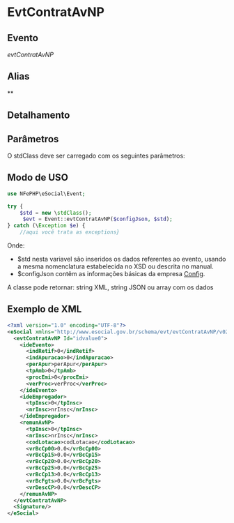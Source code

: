 # EvtContratAvNP

## Evento
 *evtContratAvNP*

## Alias
 **


## Detalhamento



## Parâmetros
O stdClass deve ser carregado com os seguintes parâmetros:



## Modo de USO

```php
use NFePHP\eSocial\Event;

try {
    $std = new \stdClass();
     $evt = Event::evtContratAvNP($configJson, $std);
} catch (\Exception $e) {
    //aqui você trata as exceptions}
```

Onde:
- $std nesta variavel são inseridos os dados referentes ao evento, usando a mesma nomenclatura estabelecida no XSD ou descrita no manual.
- $configJson contêm as informações básicas da empresa [Config](Config.md).

A classe pode retornar: string XML, string JSON ou array com os dados


## Exemplo de XML

```xml
<?xml version="1.0" encoding="UTF-8"?>
<eSocial xmlns="http://www.esocial.gov.br/schema/evt/evtContratAvNP/v02_02_01" xmlns:xsi="http://www.w3.org/2001/XMLSchema-instance" xsi:schemaLocation="http://www.esocial.gov.br/schema/evt/evtContratAvNP/v02_02_01 ../schemes/evtContratAvNP.xsd ">
  <evtContratAvNP Id="idvalue0">
    <ideEvento>
      <indRetif>0</indRetif>
      <indApuracao>0</indApuracao>
      <perApur>perApur</perApur>
      <tpAmb>0</tpAmb>
      <procEmi>0</procEmi>
      <verProc>verProc</verProc>
    </ideEvento>
    <ideEmpregador>
      <tpInsc>0</tpInsc>
      <nrInsc>nrInsc</nrInsc>
    </ideEmpregador>
    <remunAvNP>
      <tpInsc>0</tpInsc>
      <nrInsc>nrInsc</nrInsc>
      <codLotacao>codLotacao</codLotacao>
      <vrBcCp00>0.0</vrBcCp00>
      <vrBcCp15>0.0</vrBcCp15>
      <vrBcCp20>0.0</vrBcCp20>
      <vrBcCp25>0.0</vrBcCp25>
      <vrBcCp13>0.0</vrBcCp13>
      <vrBcFgts>0.0</vrBcFgts>
      <vrDescCP>0.0</vrDescCP>
    </remunAvNP>
  </evtContratAvNP>
  <Signature/>
</eSocial>

```
